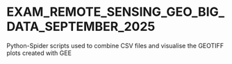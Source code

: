 # EXAM_REMOTE_SENSING_GEO_BIG_DATA_SEPTEMBER_2025
Python-Spider scripts used to combine CSV files and visualise the GEOTIFF plots created with GEE

